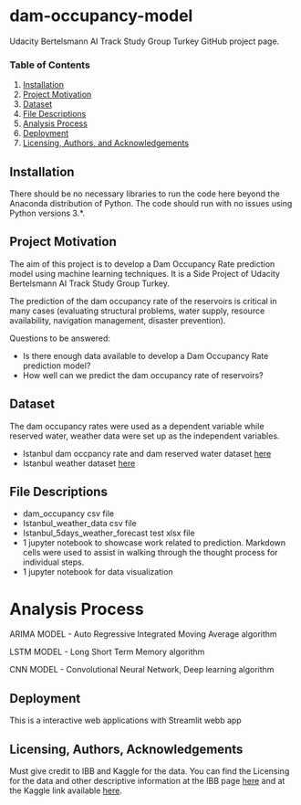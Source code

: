 # dam-occupancy-model
Udacity Bertelsmann AI Track Study Group Turkey GitHub project page.

### Table of Contents

1. [Installation](#installation)
2. [Project Motivation](#motivation)
3. [Dataset](#dataset)
4. [File Descriptions](#files)
5. [Analysis Process](#process)
6. [Deployment](#deployment)
7. [Licensing, Authors, and Acknowledgements](#licensing)


## Installation <a name="installation"></a>

There should be no necessary libraries to run the code here beyond the Anaconda distribution of Python. The code should run with no issues using Python versions 3.*.


## Project Motivation<a name="motivation"></a>

The aim of this project is to develop a Dam Occupancy Rate prediction model using machine learning techniques. It is a Side Project of Udacity Bertelsmann AI Track Study Group Turkey. 

The prediction of the dam occupancy rate of the reservoirs is critical in many cases (evaluating structural problems, water supply, resource availability, navigation management, disaster prevention). 

Questions to be answered:
- Is there enough data available to develop a Dam Occupancy Rate prediction model?
- How well can we predict the dam occupancy rate of reservoirs?


## Dataset<a name="dataset"></a>

The dam occupancy rates were used as a dependent variable while reserved water, weather data were set up as the independent variables.
 
- Istanbul dam occpancy rate and dam reserved water dataset [here](https://data.ibb.gov.tr/tr/dataset/istanbul-dam-occupany-rates-data/resource/b68cbdb0-9bf5-474c-91c4-9256c07c4bdf)
- Istanbul weather dataset [here](https://www.kaggle.com/vonline9/weather-istanbul-data-20092019)


## File Descriptions <a name="files"></a>

- dam_occupancy csv file
- Istanbul_weather_data csv file
- Istanbul_5days_weather_forecast test xlsx file
- 1 jupyter notebook to showcase work related to prediction. Markdown cells were used to assist in walking through the thought process for individual steps.  
- 1 jupyter notebook for data visualization


# Analysis Process <a name="process"></a>

ARIMA MODEL - Auto Regressive Integrated Moving Average algorithm

LSTM MODEL - Long Short Term Memory algorithm

CNN MODEL - Convolutional Neural Network, Deep learning algorithm


## Deployment<a name="deployment"></a>


This is a interactive web applications with Streamlit webb app


## Licensing, Authors, Acknowledgements<a name="licensing"></a>

Must give credit to IBB and Kaggle for the data. You can find the Licensing for the data and other descriptive information at the IBB page [here](https://data.ibb.gov.tr/en/license) and at the Kaggle link available [here](https://www.kaggle.com/vonline9/weather-istanbul-data-20092019).
 

